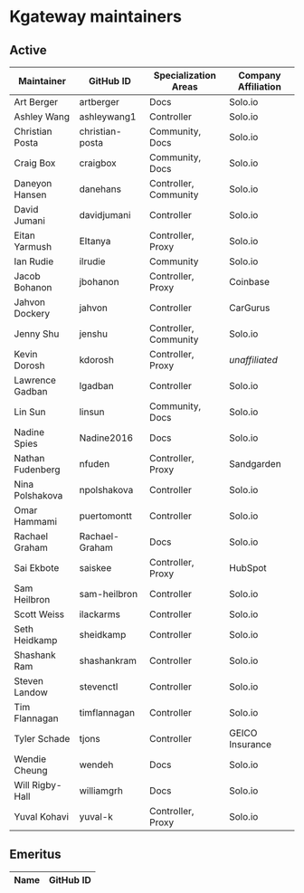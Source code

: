 # Kgateway maintainers

## Active

<!---
Please keep the table sorted.
-->

| Maintainer | GitHub ID | Specialization Areas | Company Affiliation |
| ---- | ---- | ---- | ---- |
| Art Berger | artberger | Docs | Solo.io |
| Ashley Wang | ashleywang1 | Controller | Solo.io |
| Christian Posta | christian-posta | Community, Docs | Solo.io |
| Craig Box | craigbox | Community, Docs | Solo.io |
| Daneyon Hansen | danehans | Controller, Community | Solo.io |
| David Jumani | davidjumani | Controller | Solo.io |
| Eitan Yarmush | EItanya | Controller, Proxy | Solo.io |
| Ian Rudie | ilrudie | Community | Solo.io |
| Jacob Bohanon | jbohanon | Controller, Proxy  | Coinbase |
| Jahvon Dockery | jahvon | Controller | CarGurus |
| Jenny Shu | jenshu | Controller, Community | Solo.io |
| Kevin Dorosh | kdorosh | Controller, Proxy | _unaffiliated_ |
| Lawrence Gadban | lgadban | Controller | Solo.io |
| Lin Sun | linsun | Community, Docs | Solo.io |
| Nadine Spies | Nadine2016 | Docs | Solo.io |
| Nathan Fudenberg | nfuden | Controller, Proxy | Sandgarden |
| Nina Polshakova | npolshakova | Controller | Solo.io |
| Omar Hammami | puertomontt | Controller | Solo.io |
| Rachael Graham | Rachael-Graham | Docs | Solo.io |
| Sai Ekbote | saiskee | Controller, Proxy | HubSpot |
| Sam Heilbron | sam-heilbron | Controller | Solo.io |
| Scott Weiss | ilackarms | Controller | Solo.io |
| Seth Heidkamp | sheidkamp | Controller | Solo.io |
| Shashank Ram | shashankram | Controller | Solo.io |
| Steven Landow | stevenctl | Controller | Solo.io |
| Tim Flannagan | timflannagan | Controller | Solo.io |
| Tyler Schade | tjons | Controller | GEICO Insurance |
| Wendie Cheung | wendeh | Docs | Solo.io |
| Will Rigby-Hall | williamgrh | Docs | Solo.io |
| Yuval Kohavi | yuval-k | Controller, Proxy | Solo.io |

## Emeritus

| Name | GitHub ID |
| ---- | ---- |

